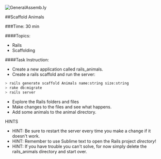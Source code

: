 ![GeneralAssemb.ly](http://studio.generalassemb.ly/GA_Slide_Assets/Exercise_icon_md.png)


##Scaffold Animals

###Time: 30 min

####Topics:

*	Rails
*	Scaffolding

####Task Instruction:

*	Create a new application called rails_animals.
*	Create a rails scaffold and run the server:
``` bash
> rails generate scaffold Animals name:string size:string
> rake db:migrate
> rails server
```
*   Explore the Rails folders and files
*   Make changes to the files and see what happens.
*   Add some animals to the animal directory.

HINTS

* HINT: Be sure to restart the server every time you make a change if it doesn't work.
* HINT: Remember to use Sublime text to open the Rails project *directory*!
* HINT: If you have trouble you can't solve, for now simply delete the rails_animals directory and start over.